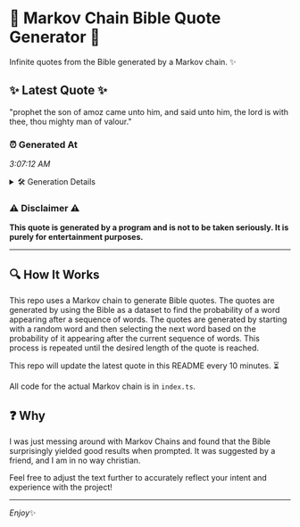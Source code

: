 # 📖 Markov Chain Bible Quote Generator 📖

Infinite quotes from the Bible generated by a Markov chain. ✨

## ✨ Latest Quote ✨
"prophet the son of amoz came unto him, and said unto him, the lord is with thee, thou mighty man of valour."

### ⏰ Generated At
*3:07:12 AM*

<details>
    <summary>🛠️ Generation Details</summary>
    <p>
        <strong>🌱 Seed:</strong> prophet<br>
        <strong>🔄 Iterations:</strong> 21<br>
        <strong>📜 Context History:</strong><br>[ prophet ]: the<br>[ prophet, the ]: son<br>[ prophet, the, son ]: of<br>[ prophet, the, son, of ]: amoz<br>[ prophet, the, son, of, amoz ]: came<br>[ prophet, the, son, of, amoz, came ]: unto<br>[ the, son, of, amoz, came, unto ]: him,<br>[ son, of, amoz, came, unto, him, ]: and<br>[ of, amoz, came, unto, him,, and ]: said<br>[ amoz, came, unto, him,, and, said ]: unto<br>[ came, unto, him,, and, said, unto ]: him,<br>[ unto, him,, and, said, unto, him, ]: the<br>[ him,, and, said, unto, him,, the ]: lord<br>[ and, said, unto, him,, the, lord ]: is<br>[ said, unto, him,, the, lord, is ]: with<br>[ unto, him,, the, lord, is, with ]: thee,<br>[ him,, the, lord, is, with, thee, ]: thou<br>[ the, lord, is, with, thee,, thou ]: mighty<br>[ lord, is, with, thee,, thou, mighty ]: man<br>[ is, with, thee,, thou, mighty, man ]: of<br>[ with, thee,, thou, mighty, man, of ]: valour.<br>
    </p>
</details>

### ⚠️ Disclaimer ⚠️
**This quote is generated by a program and is not to be taken seriously. It is purely for entertainment purposes.**

---

## 🔍 How It Works

This repo uses a Markov chain to generate Bible quotes. The quotes are generated by using the Bible as a dataset to find the probability of a word appearing after a sequence of words. The quotes are generated by starting with a random word and then selecting the next word based on the probability of it appearing after the current sequence of words. This process is repeated until the desired length of the quote is reached.

This repo will update the latest quote in this README every 10 minutes. ⏳

All code for the actual Markov chain is in `index.ts`.

## ❓ Why

I was just messing around with Markov Chains and found that the Bible surprisingly yielded good results when prompted. 
It was suggested by a friend, and I am in no way christian.

Feel free to adjust the text further to accurately reflect your intent and experience with the project!

---

*Enjoy*✨
